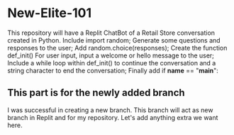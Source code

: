 # New-Elite-101
This repository will have a Replit ChatBot of a Retail Store conversation created in Python.
Include import random;
Generate some questions and responses to the user;
Add random.choice(responses);
Create the function def_init()
For user input, input a welcome or hello message to the user;
Include a while loop within def_init() to continue the conversation and a string character to end the conversation;
Finally add if __name__ == "__main__":

## This part is for the newly added branch
I was successful in creating a new branch.
This branch will act as new branch in Replit and for my repository.
Let's add anything extra we want here.
